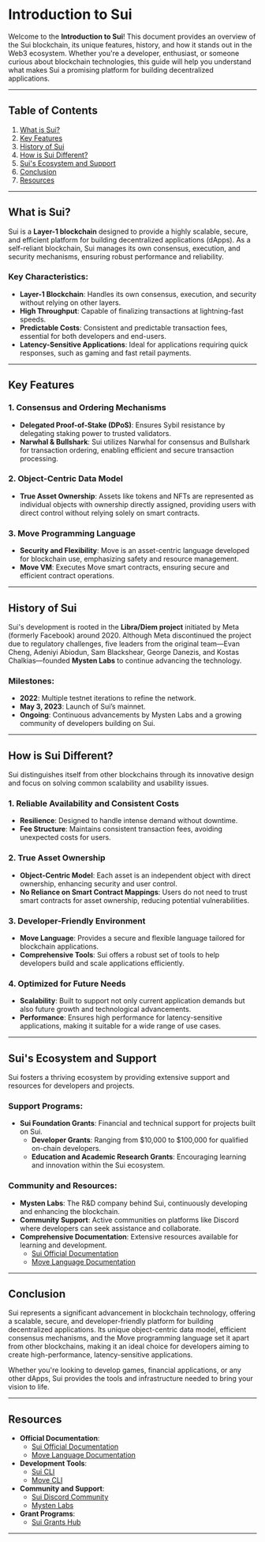 # Introduction to Sui

Welcome to the **Introduction to Sui**! This document provides an overview of the Sui blockchain, its unique features, history, and how it stands out in the Web3 ecosystem. Whether you're a developer, enthusiast, or someone curious about blockchain technologies, this guide will help you understand what makes Sui a promising platform for building decentralized applications.

---

## Table of Contents

1. [What is Sui?](#what-is-sui)
2. [Key Features](#key-features)
3. [History of Sui](#history-of-sui)
4. [How is Sui Different?](#how-is-sui-different)
5. [Sui's Ecosystem and Support](#suis-ecosystem-and-support)
6. [Conclusion](#conclusion)
7. [Resources](#resources)

---

## What is Sui?

Sui is a **Layer-1 blockchain** designed to provide a highly scalable, secure, and efficient platform for building decentralized applications (dApps). As a self-reliant blockchain, Sui manages its own consensus, execution, and security mechanisms, ensuring robust performance and reliability.

### Key Characteristics:

- **Layer-1 Blockchain**: Handles its own consensus, execution, and security without relying on other layers.
- **High Throughput**: Capable of finalizing transactions at lightning-fast speeds.
- **Predictable Costs**: Consistent and predictable transaction fees, essential for both developers and end-users.
- **Latency-Sensitive Applications**: Ideal for applications requiring quick responses, such as gaming and fast retail payments.

---

## Key Features

### 1. **Consensus and Ordering Mechanisms**

- **Delegated Proof-of-Stake (DPoS)**: Ensures Sybil resistance by delegating staking power to trusted validators.
- **Narwhal & Bullshark**: Sui utilizes Narwhal for consensus and Bullshark for transaction ordering, enabling efficient and secure transaction processing.

### 2. **Object-Centric Data Model**

- **True Asset Ownership**: Assets like tokens and NFTs are represented as individual objects with ownership directly assigned, providing users with direct control without relying solely on smart contracts.

### 3. **Move Programming Language**

- **Security and Flexibility**: Move is an asset-centric language developed for blockchain use, emphasizing safety and resource management.
- **Move VM**: Executes Move smart contracts, ensuring secure and efficient contract operations.

---

## History of Sui

Sui's development is rooted in the **Libra/Diem project** initiated by Meta (formerly Facebook) around 2020. Although Meta discontinued the project due to regulatory challenges, five leaders from the original team—Evan Cheng, Adeniyi Abiodun, Sam Blackshear, George Danezis, and Kostas Chalkias—founded **Mysten Labs** to continue advancing the technology.

### Milestones:

- **2022**: Multiple testnet iterations to refine the network.
- **May 3, 2023**: Launch of Sui’s mainnet.
- **Ongoing**: Continuous advancements by Mysten Labs and a growing community of developers building on Sui.

---

## How is Sui Different?

Sui distinguishes itself from other blockchains through its innovative design and focus on solving common scalability and usability issues.

### 1. **Reliable Availability and Consistent Costs**

- **Resilience**: Designed to handle intense demand without downtime.
- **Fee Structure**: Maintains consistent transaction fees, avoiding unexpected costs for users.

### 2. **True Asset Ownership**

- **Object-Centric Model**: Each asset is an independent object with direct ownership, enhancing security and user control.
- **No Reliance on Smart Contract Mappings**: Users do not need to trust smart contracts for asset ownership, reducing potential vulnerabilities.

### 3. **Developer-Friendly Environment**

- **Move Language**: Provides a secure and flexible language tailored for blockchain applications.
- **Comprehensive Tools**: Sui offers a robust set of tools to help developers build and scale applications efficiently.

### 4. **Optimized for Future Needs**

- **Scalability**: Built to support not only current application demands but also future growth and technological advancements.
- **Performance**: Ensures high performance for latency-sensitive applications, making it suitable for a wide range of use cases.

---

## Sui's Ecosystem and Support

Sui fosters a thriving ecosystem by providing extensive support and resources for developers and projects.

### **Support Programs:**

- **Sui Foundation Grants**: Financial and technical support for projects built on Sui.
  - **Developer Grants**: Ranging from $10,000 to $100,000 for qualified on-chain developers.
  - **Education and Academic Research Grants**: Encouraging learning and innovation within the Sui ecosystem.

### **Community and Resources:**

- **Mysten Labs**: The R&D company behind Sui, continuously developing and enhancing the blockchain.
- **Community Support**: Active communities on platforms like Discord where developers can seek assistance and collaborate.
- **Comprehensive Documentation**: Extensive resources available for learning and development.
  - [Sui Official Documentation](https://docs.sui.io/)
  - [Move Language Documentation](https://move-language.github.io/move/)

---

## Conclusion

Sui represents a significant advancement in blockchain technology, offering a scalable, secure, and developer-friendly platform for building decentralized applications. Its unique object-centric data model, efficient consensus mechanisms, and the Move programming language set it apart from other blockchains, making it an ideal choice for developers aiming to create high-performance, latency-sensitive applications.

Whether you're looking to develop games, financial applications, or any other dApps, Sui provides the tools and infrastructure needed to bring your vision to life.

---

## Resources

- **Official Documentation**:
  - [Sui Official Documentation](https://docs.sui.io/)
  - [Move Language Documentation](https://move-language.github.io/move/)
- **Development Tools**:
  - [Sui CLI](https://docs.sui.io/build/install)
  - [Move CLI](https://move-language.github.io/move/)
- **Community and Support**:
  - [Sui Discord Community](https://discord.gg/sui)
  - [Mysten Labs](https://www.mystenlabs.com/)
- **Grant Programs**:
  - [Sui Grants Hub](https://sui.io/grants)

---

